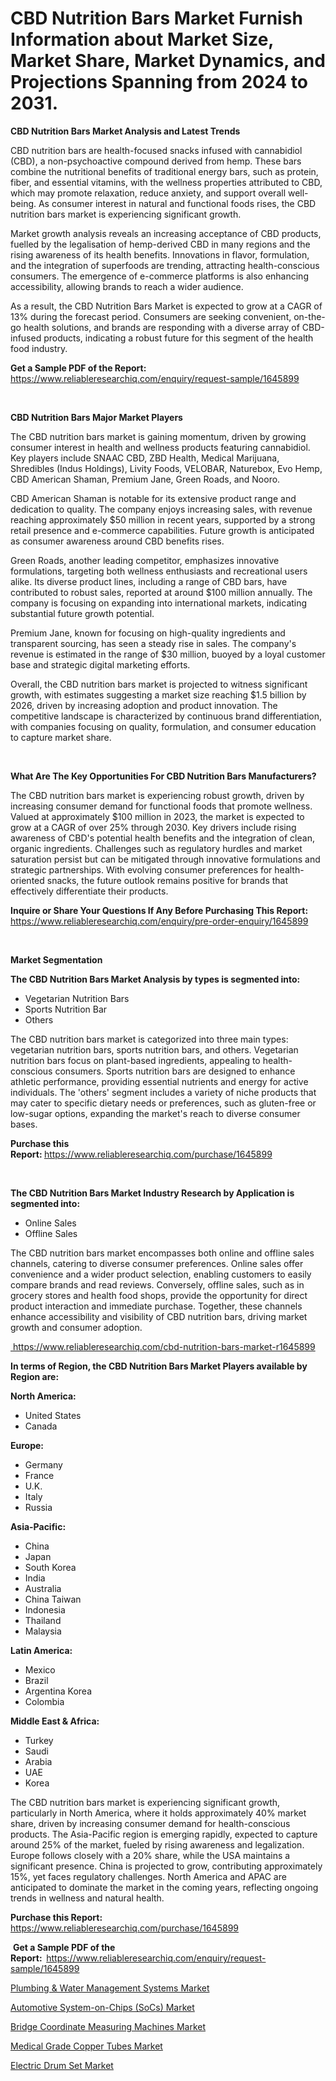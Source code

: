 <p><h1>CBD Nutrition Bars Market Furnish Information about Market Size, Market Share, Market Dynamics, and Projections Spanning from 2024 to 2031.</h1></p><p><strong>CBD Nutrition Bars Market Analysis and Latest Trends</strong></p>
<p><p>CBD nutrition bars are health-focused snacks infused with cannabidiol (CBD), a non-psychoactive compound derived from hemp. These bars combine the nutritional benefits of traditional energy bars, such as protein, fiber, and essential vitamins, with the wellness properties attributed to CBD, which may promote relaxation, reduce anxiety, and support overall well-being. As consumer interest in natural and functional foods rises, the CBD nutrition bars market is experiencing significant growth.</p><p>Market growth analysis reveals an increasing acceptance of CBD products, fuelled by the legalisation of hemp-derived CBD in many regions and the rising awareness of its health benefits. Innovations in flavor, formulation, and the integration of superfoods are trending, attracting health-conscious consumers. The emergence of e-commerce platforms is also enhancing accessibility, allowing brands to reach a wider audience. </p><p>As a result, the CBD Nutrition Bars Market is expected to grow at a CAGR of 13% during the forecast period. Consumers are seeking convenient, on-the-go health solutions, and brands are responding with a diverse array of CBD-infused products, indicating a robust future for this segment of the health food industry.</p></p>
<p><strong>Get a Sample PDF of the Report:&nbsp;</strong> <a href="https://www.reliableresearchiq.com/enquiry/request-sample/1645899?utm_campaign=1088&utm_medium=2&utm_source=Github&utm_content=ia&utm_term=27102024&utm_id=cbd-nutrition-bars">https://www.reliableresearchiq.com/enquiry/request-sample/1645899</a></p>
<p>&nbsp;</p>
<p><strong>CBD Nutrition Bars Major Market Players</strong></p>
<p><p>The CBD nutrition bars market is gaining momentum, driven by growing consumer interest in health and wellness products featuring cannabidiol. Key players include SNAAC CBD, ZBD Health, Medical Marijuana, Shredibles (Indus Holdings), Livity Foods, VELOBAR, Naturebox, Evo Hemp, CBD American Shaman, Premium Jane, Green Roads, and Nooro.</p><p>CBD American Shaman is notable for its extensive product range and dedication to quality. The company enjoys increasing sales, with revenue reaching approximately $50 million in recent years, supported by a strong retail presence and e-commerce capabilities. Future growth is anticipated as consumer awareness around CBD benefits rises.</p><p>Green Roads, another leading competitor, emphasizes innovative formulations, targeting both wellness enthusiasts and recreational users alike. Its diverse product lines, including a range of CBD bars, have contributed to robust sales, reported at around $100 million annually. The company is focusing on expanding into international markets, indicating substantial future growth potential.</p><p>Premium Jane, known for focusing on high-quality ingredients and transparent sourcing, has seen a steady rise in sales. The company's revenue is estimated in the range of $30 million, buoyed by a loyal customer base and strategic digital marketing efforts.</p><p>Overall, the CBD nutrition bars market is projected to witness significant growth, with estimates suggesting a market size reaching $1.5 billion by 2026, driven by increasing adoption and product innovation. The competitive landscape is characterized by continuous brand differentiation, with companies focusing on quality, formulation, and consumer education to capture market share.</p></p>
<p>&nbsp;</p>
<p><strong>What Are The Key Opportunities For CBD Nutrition Bars Manufacturers?</strong></p>
<p><p>The CBD nutrition bars market is experiencing robust growth, driven by increasing consumer demand for functional foods that promote wellness. Valued at approximately $100 million in 2023, the market is expected to grow at a CAGR of over 25% through 2030. Key drivers include rising awareness of CBD's potential health benefits and the integration of clean, organic ingredients. Challenges such as regulatory hurdles and market saturation persist but can be mitigated through innovative formulations and strategic partnerships. With evolving consumer preferences for health-oriented snacks, the future outlook remains positive for brands that effectively differentiate their products.</p></p>
<p><strong>Inquire or Share Your Questions If Any Before Purchasing This Report:</strong> <a href="https://www.reliableresearchiq.com/enquiry/pre-order-enquiry/1645899?utm_campaign=1088&utm_medium=2&utm_source=Github&utm_content=ia&utm_term=27102024&utm_id=cbd-nutrition-bars">https://www.reliableresearchiq.com/enquiry/pre-order-enquiry/1645899</a></p>
<p>&nbsp;</p>
<p><strong>Market Segmentation</strong></p>
<p><strong>The CBD Nutrition Bars Market Analysis by types is segmented into:</strong></p>
<p><ul><li>Vegetarian Nutrition Bars</li><li>Sports Nutrition Bar</li><li>Others</li></ul></p>
<p><p>The CBD nutrition bars market is categorized into three main types: vegetarian nutrition bars, sports nutrition bars, and others. Vegetarian nutrition bars focus on plant-based ingredients, appealing to health-conscious consumers. Sports nutrition bars are designed to enhance athletic performance, providing essential nutrients and energy for active individuals. The 'others' segment includes a variety of niche products that may cater to specific dietary needs or preferences, such as gluten-free or low-sugar options, expanding the market's reach to diverse consumer bases.</p></p>
<p><strong>Purchase this Report:&nbsp;</strong><a href="https://www.reliableresearchiq.com/purchase/1645899?utm_campaign=1088&utm_medium=2&utm_source=Github&utm_content=ia&utm_term=27102024&utm_id=cbd-nutrition-bars">https://www.reliableresearchiq.com/purchase/1645899</a></p>
<p>&nbsp;</p>
<p><strong>The CBD Nutrition Bars Market Industry Research by Application is segmented into:</strong></p>
<p><ul><li>Online Sales</li><li>Offline Sales</li></ul></p>
<p><p>The CBD nutrition bars market encompasses both online and offline sales channels, catering to diverse consumer preferences. Online sales offer convenience and a wider product selection, enabling customers to easily compare brands and read reviews. Conversely, offline sales, such as in grocery stores and health food shops, provide the opportunity for direct product interaction and immediate purchase. Together, these channels enhance accessibility and visibility of CBD nutrition bars, driving market growth and consumer adoption.</p></p>
<p><a href="https://www.reliableresearchiq.com/cbd-nutrition-bars-market-r1645899?utm_campaign=1088&utm_medium=2&utm_source=Github&utm_content=ia&utm_term=27102024&utm_id=cbd-nutrition-bars">&nbsp;https://www.reliableresearchiq.com/cbd-nutrition-bars-market-r1645899</a></p>
<p><strong>In terms of Region, the CBD Nutrition Bars Market Players available by Region are:</strong></p>
<p>
    <p> <strong> North America: </strong>
        <ul>
            <li>United States</li>
            <li>Canada</li>
        </ul>
        </p> 
    <p> <strong> Europe: </strong>
        <ul>
            <li>Germany</li>
            <li>France</li>
            <li>U.K.</li>
            <li>Italy</li>
            <li>Russia</li>
        </ul>
        </p> 
    <p> <strong> Asia-Pacific: </strong>
        <ul>
            <li>China</li>
            <li>Japan</li>
            <li>South Korea</li>
            <li>India</li>
            <li>Australia</li>
            <li>China Taiwan</li>
            <li>Indonesia</li>
            <li>Thailand</li>
            <li>Malaysia</li>
        </ul>
        </p> 
    <p> <strong> Latin America: </strong>
        <ul>
            <li>Mexico</li>
            <li>Brazil</li>
            <li>Argentina Korea</li>
            <li>Colombia</li>
        </ul>
        </p> 
    <p> <strong> Middle East & Africa: </strong>
        <ul>
            <li>Turkey</li>
            <li>Saudi</li>
            <li>Arabia</li>
            <li>UAE</li>
            <li>Korea</li>
        </ul>
    </p>
    </p>
<p><p>The CBD nutrition bars market is experiencing significant growth, particularly in North America, where it holds approximately 40% market share, driven by increasing consumer demand for health-conscious products. The Asia-Pacific region is emerging rapidly, expected to capture around 25% of the market, fueled by rising awareness and legalization. Europe follows closely with a 20% share, while the USA maintains a significant presence. China is projected to grow, contributing approximately 15%, yet faces regulatory challenges. North America and APAC are anticipated to dominate the market in the coming years, reflecting ongoing trends in wellness and natural health.</p></p>
<p><strong>Purchase this Report: </strong><a href="https://www.reliableresearchiq.com/purchase/1645899?utm_campaign=1088&utm_medium=2&utm_source=Github&utm_content=ia&utm_term=27102024&utm_id=cbd-nutrition-bars">https://www.reliableresearchiq.com/purchase/1645899</a></p>
<p>&nbsp;<strong>Get a Sample PDF of the Report:&nbsp;&nbsp;</strong><a href="https://www.reliableresearchiq.com/enquiry/request-sample/1645899?utm_campaign=1088&utm_medium=2&utm_source=Github&utm_content=ia&utm_term=27102024&utm_id=cbd-nutrition-bars">https://www.reliableresearchiq.com/enquiry/request-sample/1645899</a></p>
<p><strong></strong></p>
<p><p><a href="https://issuu.com/reportprime-2/docs/plumbing-water-management-systems-m_8e755d2e6101fb?utm_campaign=1088&utm_medium=2&utm_source=Github&utm_content=ia&utm_term=27102024&utm_id=cbd-nutrition-bars">Plumbing & Water Management Systems Market</a></p><p><a href="https://github.com/wanvigsqmunsenr/Market-Research-Report-List-1/blob/main/automotive-system-on-chips-socs-market.md?utm_campaign=1088&utm_medium=2&utm_source=Github&utm_content=ia&utm_term=27102024&utm_id=cbd-nutrition-bars">Automotive System-on-Chips (SoCs) Market</a></p><p><a href="https://issuu.com/reportprime-2/docs/bridge-coordinate-measuring-machine_02e866a34e0c78?utm_campaign=1088&utm_medium=2&utm_source=Github&utm_content=ia&utm_term=27102024&utm_id=cbd-nutrition-bars">Bridge Coordinate Measuring Machines Market</a></p><p><a href="https://www.linkedin.com/pulse/digital-transformation-medical-grade-copper-tubes-industry-mvxye?trk=public_post_embed_feed-article-content&utm_campaign=1088&utm_medium=2&utm_source=Github&utm_content=ia&utm_term=27102024&utm_id=cbd-nutrition-bars">Medical Grade Copper Tubes Market</a></p><p><a href="https://www.linkedin.com/pulse/comprehensive-analysis-global-electric-drum-set-market-qydle?utm_campaign=1088&utm_medium=2&utm_source=Github&utm_content=ia&utm_term=27102024&utm_id=cbd-nutrition-bars">Electric Drum Set Market</a></p></p>